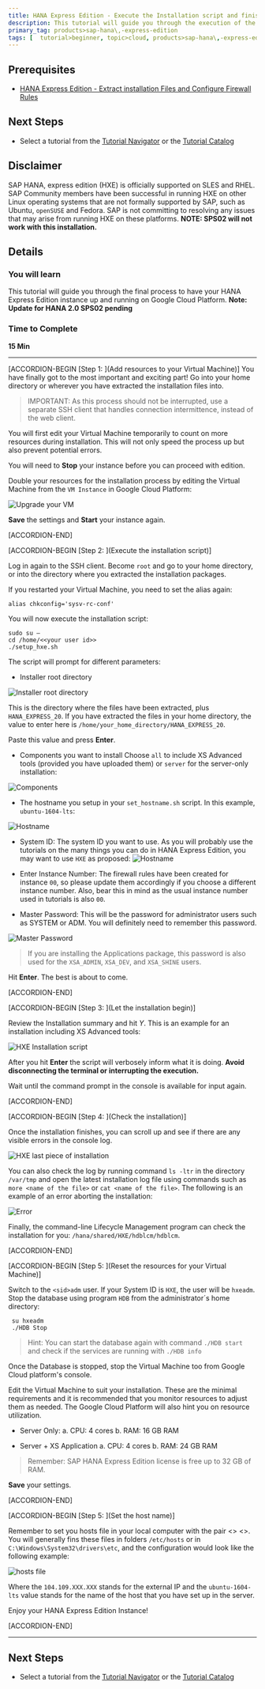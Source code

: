 ```yaml
---
title: HANA Express Edition - Execute the Installation script and finish setup
description: This tutorial will guide you through the execution of the installation scripts to set your HANA Express Edition platform up.
primary_tag: products>sap-hana\,-express-edition
tags: [  tutorial>beginner, topic>cloud, products>sap-hana\,-express-edition  ]
---
```


## Prerequisites  
 - [HANA Express Edition - Extract installation Files and Configure Firewall Rules](http://www.sap.com/developer/tutorials/hxe-gcp-extract-files-configure-firewall.html)


## Next Steps
 - Select a tutorial from the [Tutorial Navigator](http://www.sap.com/developer/tutorial-navigator.html) or the [Tutorial Catalog](http://www.sap.com/developer/tutorials.html)

## Disclaimer
SAP HANA, express edition (HXE) is officially supported on SLES and RHEL. SAP Community members have been successful in running HXE on other Linux operating systems that are not formally supported by SAP, such as Ubuntu, `openSUSE` and Fedora. SAP is not committing to resolving any issues that may arise from running HXE on these platforms.
**NOTE: SPS02 will not work with this installation.**

## Details
### You will learn  
This tutorial will guide you through the final process to have your HANA Express Edition instance up and running on Google Cloud Platform.
**Note: Update for HANA 2.0 SPS02 pending**

### Time to Complete
**15 Min**

---

[ACCORDION-BEGIN [Step 1: ](Add resources to your Virtual Machine)]
You have finally got to the most important and exciting part! Go into your home directory or wherever you have extracted the installation files into.

>IMPORTANT: As this process should not be interrupted, use a separate SSH client that handles connection intermittence, instead of the web client.

You will first edit your Virtual Machine temporarily to count on more resources during installation. This will not only speed the process up but also prevent potential errors.

You will need to **Stop**  your instance before you can proceed with edition.

Double your resources for the installation process by editing the Virtual Machine from the `VM Instance` in Google Cloud Platform:

![Upgrade your VM](1.png)

**Save** the settings and **Start** your instance again.


[ACCORDION-END]

[ACCORDION-BEGIN [Step 2: ](Execute the installation script)]

Log in again to the SSH client. Become `root` and go to your home directory, or into the directory where you extracted the installation packages.

If you restarted your Virtual Machine, you need to set the alias again:

```
alias chkconfig='sysv-rc-conf'

```

You will now execute the installation script:

```
sudo su –
cd /home/<<your user id>>
./setup_hxe.sh
```

The script will prompt for different parameters:

- Installer root directory

![Installer root directory](2.png)

This is the directory where the files have been extracted, plus `HANA_EXPRESS_20`. If you have extracted the files in your home directory, the value to enter here is  `/home/your_home_directory/HANA_EXPRESS_20`.

Paste this value and press **Enter**.

- Components you want to install
Choose `all` to include XS Advanced tools (provided you have uploaded them) or `server` for the server-only installation:

![Components](3.png)

- The hostname you setup in your `set_hostname.sh` script. In this example, `ubuntu-1604-lts`:

![Hostname](4.png)

- System ID:
The system ID you want to use. As you will probably use the tutorials on the many things you can do in HANA Express Edition, you may want to use `HXE` as proposed:
![Hostname](5.png)

- Enter Instance Number:
 The firewall rules have been created for instance `00`, so please update them accordingly if you choose a different instance number. Also, bear this in mind as the usual instance number used in tutorials is also `00`.

 - Master Password:
 This will be the password for administrator users such as SYSTEM or <SID>ADM.  You will definitely need to remember this password.

 ![Master Password](6.png)

 > If you are installing the Applications package, this password is also used for the `XSA_ADMIN`, `XSA_DEV`, and `XSA_SHINE` users.

 Hit **Enter**. The best is about to come.


[ACCORDION-END]


[ACCORDION-BEGIN [Step 3: ](Let the installation begin)]

Review the Installation summary and hit *Y*. This is an example for an installation including XS Advanced tools:

![HXE Installation script](7.png)

After you hit  **Enter** the script will verbosely inform what it is doing. **Avoid disconnecting the terminal or interrupting the execution.**

Wait until the command prompt in the console is available for input again.


[ACCORDION-END]

[ACCORDION-BEGIN [Step 4: ](Check the installation)]

Once the installation finishes, you can scroll up and see if there are any visible errors in the console log.

![HXE last piece of installation](8.png)

You can also check the log by running command `ls -ltr` in the directory
`/var/tmp` and open the latest installation log file using commands such as `more <name of the file>` or `cat <name of the file>`. The following is an example of an error aborting the installation:

![Error](10.png)

Finally, the command-line Lifecycle Management program can check the installation for you: `/hana/shared/HXE/hdblcm/hdblcm`.


[ACCORDION-END]

[ACCORDION-BEGIN [Step 5: ](Reset the resources for your Virtual Machine)]

Switch to the `<sid>adm` user. If your System ID is `HXE`, the user will be `hxeadm`. Stop the database using program `HDB` from the administrator´s home directory:

```
 su hxeadm
 ./HDB Stop
```

>Hint: You can start the database again with command `./HDB start` and check if the services are running with `./HDB info`

Once the Database is stopped, stop the Virtual Machine too from Google Cloud platform's console.

Edit the Virtual Machine to suit your installation. These are the minimal requirements and it is recommended that you monitor resources to adjust them as needed. The Google Cloud Platform will also hint you on resource utilization.

- Server Only:
  a. CPU: 4 cores
  b. RAM: 16 GB RAM

- Server + XS Application
  a. CPU: 4 cores
  b. RAM: 24 GB RAM

> Remember: SAP HANA Express Edition license is free up to 32 GB of RAM.

**Save** your settings.


[ACCORDION-END]


[ACCORDION-BEGIN [Step 5: ](Set the host name)]

Remember to set you hosts file in your local computer with the pair <<external IP from Gcloud>>  <<host name>>. You will generally fins these files in folders `/etc/hosts` or in `C:\Windows\System32\drivers\etc`, and the configuration would look like the following example:

![hosts file](9.png)

Where the  `104.109.XXX.XXX` stands for the external IP and the `ubuntu-1604-lts` value stands for the name of the host that you have set up in the server.

Enjoy your HANA Express Edition Instance!


[ACCORDION-END]


---

## Next Steps
- Select a tutorial from the [Tutorial Navigator](http://www.sap.com/developer/tutorial-navigator.html) or the [Tutorial Catalog](http://www.sap.com/developer/tutorials.html)
